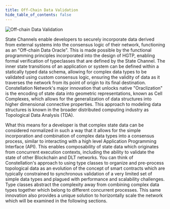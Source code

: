 ```yaml
---
title: Off-Chain Data Validation
hide_table_of_contents: false
---
```


<head>
    <title> Off-Chain Data Validation
</title>
    <meta 
      name="description"
      content="Lorem ipsum"
  />
    </head>

<intro-end />

![Off-chain Data Validation](/img/coreconcepts/existing-apps.jpeg)

State Channels enable developers to securely incorporate data derived from external systems into the consensus logic
of their network, functioning as an "Off-chain Data Oracle". This is made possible by the functional programming principles
incorporated into the design of HGTP, enabling formal verification of typeclasses that are defined by the State Channel.
The inner state transitions of an application or system can be defined within a statically typed data schema, allowing for complex data 
types to be validated using custom consensus logic, ensuring the validity of data as it traverses the network
from its point of origin to its final destination. Constellation Network's major innovation that unlocks native "Oraclization" 
is the encoding of state data into geometric representations, known as Cell Complexes, which allows for the generalization of
data structures into higher dimensional connective properties. This approach to modeling data structures is known in the broader
distributed computing industry as Topological Data Analysis (TDA). 

What this means for a developer is that complex state data can be considered normalized in such a way that it allows for the simple
incorporation and combination of complex data types into a consensus process, similar to interacting with a high level Application Programming Interface (API). 
This enables composability of state data which originates from concurrent execution contexts, including the ability to
validate the state of other Blockchain and DLT networks. You can think of Constellation's approach to using
type classes to organize and pre-process topological data as an evolution of the concept of smart contracts which are typically
constrained to synchronous validation of a very limited set of simple data types and plagued with performance and scalability challenges. Type
classes abstract the complexity away from combining complex data types together which belong to different concurrent processes. This same
innovation also provides a unique solution to horizontally scale the network which will be examined in the following sections.